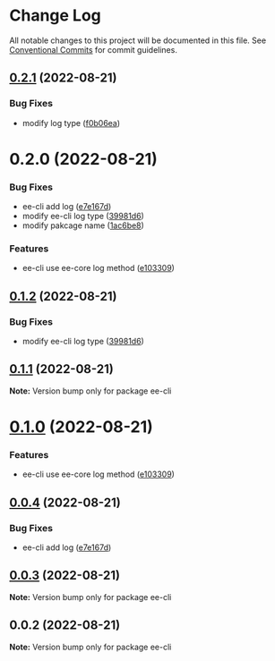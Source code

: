 # Change Log

All notable changes to this project will be documented in this file.
See [Conventional Commits](https://conventionalcommits.org) for commit guidelines.

## [0.2.1](https://github.com/echoLC/lerna-v5-demo/compare/sl-ee-cli@0.2.0...sl-ee-cli@0.2.1) (2022-08-21)


### Bug Fixes

* modify log type ([f0b06ea](https://github.com/echoLC/lerna-v5-demo/commit/f0b06ead09ecb78ceff421ef7055a20d26276b10))





# 0.2.0 (2022-08-21)


### Bug Fixes

* ee-cli add log ([e7e167d](https://github.com/echoLC/lerna-v5-demo/commit/e7e167dc578aa1be2432a32f0a17b8997586cf5e))
* modify ee-cli log type ([39981d6](https://github.com/echoLC/lerna-v5-demo/commit/39981d65946b7b488b6e20d2562fb8c101e40921))
* modify pakcage name ([1ac6be8](https://github.com/echoLC/lerna-v5-demo/commit/1ac6be8ddcd01f3fe2efb58861280ff3695027a3))


### Features

* ee-cli use ee-core log method ([e103309](https://github.com/echoLC/lerna-v5-demo/commit/e103309e9c0772bf0ba88b723da434e6d0ca06af))





## [0.1.2](https://github.com/echoLC/lerna-v5-demo/compare/ee-cli@0.1.1...ee-cli@0.1.2) (2022-08-21)


### Bug Fixes

* modify ee-cli log type ([39981d6](https://github.com/echoLC/lerna-v5-demo/commit/39981d65946b7b488b6e20d2562fb8c101e40921))





## [0.1.1](https://github.com/echoLC/lerna-v5-demo/compare/ee-cli@0.1.0...ee-cli@0.1.1) (2022-08-21)

**Note:** Version bump only for package ee-cli





# [0.1.0](https://github.com/echoLC/lerna-v5-demo/compare/ee-cli@0.0.4...ee-cli@0.1.0) (2022-08-21)


### Features

* ee-cli use ee-core log method ([e103309](https://github.com/echoLC/lerna-v5-demo/commit/e103309e9c0772bf0ba88b723da434e6d0ca06af))





## [0.0.4](https://github.com/echoLC/lerna-v5-demo/compare/ee-cli@0.0.3...ee-cli@0.0.4) (2022-08-21)


### Bug Fixes

* ee-cli add log ([e7e167d](https://github.com/echoLC/lerna-v5-demo/commit/e7e167dc578aa1be2432a32f0a17b8997586cf5e))





## [0.0.3](https://github.com/echoLC/lerna-v5-demo/compare/ee-cli@0.0.2...ee-cli@0.0.3) (2022-08-21)

**Note:** Version bump only for package ee-cli





## 0.0.2 (2022-08-21)

**Note:** Version bump only for package ee-cli
